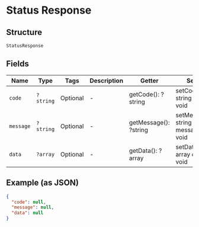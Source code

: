 
# Status Response

## Structure

`StatusResponse`

## Fields

| Name | Type | Tags | Description | Getter | Setter |
|  --- | --- | --- | --- | --- | --- |
| `code` | `?string` | Optional | - | getCode(): ?string | setCode(?string code): void |
| `message` | `?string` | Optional | - | getMessage(): ?string | setMessage(?string message): void |
| `data` | `?array` | Optional | - | getData(): ?array | setData(?array data): void |

## Example (as JSON)

```json
{
  "code": null,
  "message": null,
  "data": null
}
```

